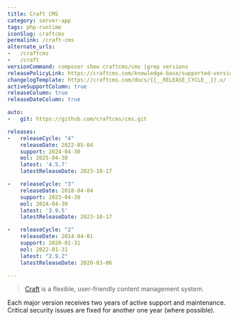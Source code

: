 ```yaml
---
title: Craft CMS
category: server-app
tags: php-runtime
iconSlug: craftcms
permalink: /craft-cms
alternate_urls:
-   /craftcms
-   /craft
versionCommand: composer show craftcms/cms |grep versions
releasePolicyLink: https://craftcms.com/knowledge-base/supported-versions
changelogTemplate: https://craftcms.com/docs/{{__RELEASE_CYCLE__}}.x/
activeSupportColumn: true
releaseColumn: true
releaseDateColumn: true

auto:
-   git: https://github.com/craftcms/cms.git

releases:
-   releaseCycle: "4"
    releaseDate: 2022-05-04
    support: 2024-04-30
    eol: 2025-04-30
    latest: '4.5.7'
    latestReleaseDate: 2023-10-17

-   releaseCycle: "3"
    releaseDate: 2018-04-04
    support: 2023-04-30
    eol: 2024-04-30
    latest: '3.9.5'
    latestReleaseDate: 2023-10-17

-   releaseCycle: "2"
    releaseDate: 2014-04-01
    support: 2020-01-31
    eol: 2022-01-31
    latest: "2.9.2"
    latestReleaseDate: 2020-03-06

---
```


> [Craft](https://craftcms.com/) is a flexible, user-friendly content management system.

Each major version receives two years of active support and maintenance. Critical security issues
are fixed for another one year (where possible).
